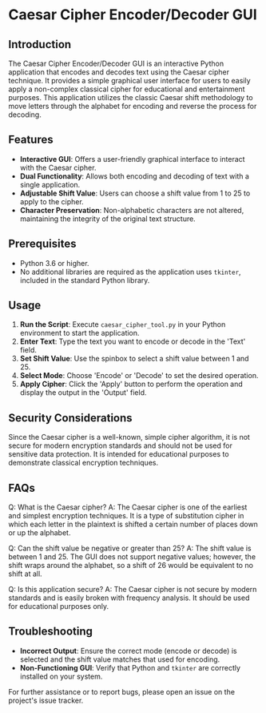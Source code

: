# Caesar Cipher Encoder/Decoder GUI

## Introduction
The Caesar Cipher Encoder/Decoder GUI is an interactive Python application that encodes and decodes text using the Caesar cipher technique. It provides a simple graphical user interface for users to easily apply a non-complex classical cipher for educational and entertainment purposes. This application utilizes the classic Caesar shift methodology to move letters through the alphabet for encoding and reverse the process for decoding.

## Features
- **Interactive GUI**: Offers a user-friendly graphical interface to interact with the Caesar cipher.
- **Dual Functionality**: Allows both encoding and decoding of text with a single application.
- **Adjustable Shift Value**: Users can choose a shift value from 1 to 25 to apply to the cipher.
- **Character Preservation**: Non-alphabetic characters are not altered, maintaining the integrity of the original text structure.

## Prerequisites
- Python 3.6 or higher.
- No additional libraries are required as the application uses `tkinter`, included in the standard Python library.

## Usage
1. **Run the Script**: Execute `caesar_cipher_tool.py` in your Python environment to start the application.
2. **Enter Text**: Type the text you want to encode or decode in the 'Text' field.
3. **Set Shift Value**: Use the spinbox to select a shift value between 1 and 25.
4. **Select Mode**: Choose 'Encode' or 'Decode' to set the desired operation.
5. **Apply Cipher**: Click the 'Apply' button to perform the operation and display the output in the 'Output' field.

## Security Considerations
Since the Caesar cipher is a well-known, simple cipher algorithm, it is not secure for modern encryption standards and should not be used for sensitive data protection. It is intended for educational purposes to demonstrate classical encryption techniques.

## FAQs
Q: What is the Caesar cipher?
A: The Caesar cipher is one of the earliest and simplest encryption techniques. It is a type of substitution cipher in which each letter in the plaintext is shifted a certain number of places down or up the alphabet.

Q: Can the shift value be negative or greater than 25?
A: The shift value is between 1 and 25. The GUI does not support negative values; however, the shift wraps around the alphabet, so a shift of 26 would be equivalent to no shift at all.

Q: Is this application secure?
A: The Caesar cipher is not secure by modern standards and is easily broken with frequency analysis. It should be used for educational purposes only.

## Troubleshooting
- **Incorrect Output**: Ensure the correct mode (encode or decode) is selected and the shift value matches that used for encoding.
- **Non-Functioning GUI**: Verify that Python and `tkinter` are correctly installed on your system.

For further assistance or to report bugs, please open an issue on the project's issue tracker.
